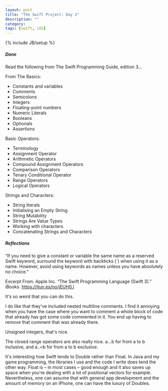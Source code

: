 ```yaml
---
layout: post
title: "The Swift Project: Day 2"
description: ""
category:
tags: [swift, iOS]
---
```

{% include JB/setup %}

##### Done

Read the following from The Swift Programming Guide, edition 3...

From The Basics:

* Constants and variables
* Comments
* Semicolons
* Integers
* Floating-point numbers
* Numeric Literals
* Booleans
* Optionals
* Assertions

Basic Operators:

* Terminology
* Assignment Operator
* Arithmetic Operators
* Compound Assignment Operators
* Comparison Operators
* Tenary Conditional Operator
* Range Operators
* Logical Operators


Strings and Characters:

* String literals
* Initialising  an Empty String
* String Mutability
* Strings Are Value Types
* Working with characters
* Concatenating Strings and Characters


##### Reflections

“If you need to give a constant or variable the same name as a reserved Swift keyword, surround the keyword with backticks (`) when using it as a name. However, avoid using keywords as names unless you have absolutely no choice.”

Excerpt From: Apple Inc. “The Swift Programming Language (Swift 3).” iBooks. https://itun.es/no/jEUH0.l

It's so weird that you can do this.

I do like that they've included nested multiline comments. I find it annoying when you have the case where you want to comment a whole block of code that already has got some code commented in it. You end up having to remove that comment that was already there.

Unsigned integers, that's nice.

The closed range operators are also really nice. a...b for from a to b inclusive, and a..<b for from a to b exclusive.

It's interesting how Swift tends to Double rather than Float. In Java and my game programming, the libraries I use and the code I write does tend the other way. Float is – in most cases – good enough and it also saves up space when you're dealing with a lot of positional vectors for example. Nevertheless, one can assume that with general app development and the amount of memory on an iPhone, one can have the luxury of Doubles.
